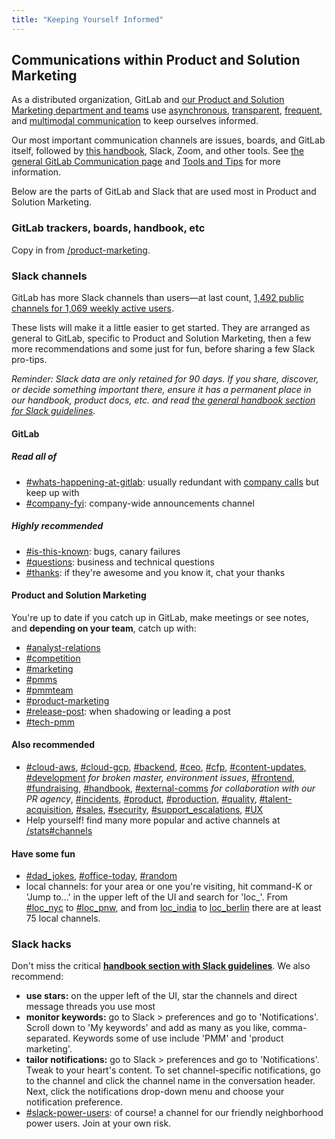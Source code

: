 ```yaml
---
title: "Keeping Yourself Informed"
---
```


## Communications within Product and Solution  Marketing

As a distributed organization, GitLab and [our Product and Solution Marketing department and teams](/handbook/marketing/brand-and-product-marketing/product-and-solution-marketing/) use [asynchronous](/handbook/people-group/employment-branding/people-communications/), [transparent](/handbook/values/#transparency), [frequent](/handbook/values/#iteration), and [multimodal communication](/handbook/communication/#multimodal-communication) to keep ourselves informed.

Our most important communication channels are issues, boards, and GitLab itself, followed by [this handbook](/handbook/), Slack, Zoom, and other tools. See [the general GitLab Communication page](/handbook/communication/) and [Tools and Tips](/handbook/tools-and-tips/) for more information.

Below are the parts of GitLab and Slack that are used most in Product and Solution Marketing.

### GitLab trackers, boards, handbook, etc

Copy in from [/product-marketing](/handbook/marketing/brand-and-product-marketing/product-and-solution-marketing/).

### Slack channels

GitLab has more Slack channels than users—at last count, [1,492 public channels for 1,069 weekly active users](https://gitlab.slack.com/stats).

These lists will make it a little easier to get started. They are arranged as general to GitLab, specific to Product and Solution Marketing, then a few more recommendations and some just for fun, before sharing a few Slack pro-tips.

*Reminder: Slack data are only retained for 90 days. If you share, discover, or decide something important there, ensure it has a permanent place in our handbook, product docs, etc. and read [the general handbook section for Slack guidelines](/handbook/communication/#slack).*

#### GitLab

##### Read all of

- [#whats-happening-at-gitlab](https://gitlab.slack.com/messages/C0259241C): usually redundant with [company calls](/handbook/communication/) but keep up with
- [#company-fyi](https://gitlab.slack.com/archives/C010XFJFTHN): company-wide announcements channel

##### Highly recommended

- [#is-this-known](https://gitlab.slack.com/messages/CETG54GQ0): bugs, canary failures
- [#questions](https://gitlab.slack.com/messages/C0AR2KW4B): business and technical questions
- [#thanks](https://gitlab.slack.com/messages/C038E3Q6L): if they're awesome and you know it, chat your thanks

#### Product and Solution Marketing

You're up to date if you catch up in GitLab, make meetings or see notes, and **depending on your team**, catch up with:

- [#analyst-relations](https://gitlab.slack.com/messages/C627CDRK8)
- [#competition](https://gitlab.slack.com/messages/C1BBL1V3K)
- [#marketing](https://gitlab.slack.com/messages/C0AKZRSQ5)
- [#pmms](https://gitlab.slack.com/messages/CN692KKV4)
- [#pmmteam](https://gitlab.slack.com/messages/C9WFMSDFF)
- [#product-marketing](https://gitlab.slack.com/messages/C3749FNM6)
- [#release-post](https://gitlab.slack.com/messages/C3TRESYPJ): when shadowing or leading a post
- [#tech-pmm](https://gitlab.slack.com/messages/CGPBM3JRF)

#### Also recommended

- [#cloud-aws](https://gitlab.slack.com/messages/C4G408ZQ8), [#cloud-gcp](https://gitlab.slack.com/messages/C0245H64R45), [#backend](https://gitlab.slack.com/messages/C8HG8D9MY), [#ceo](https://gitlab.slack.com/messages/C3MAZRM8W), [#cfp](https://gitlab.slack.com/messages/C106ACT6C), [#content-updates](https://gitlab.slack.com/messages/C90CPFE2W), [#development](https://gitlab.slack.com/messages/C02PF508L) *for broken master, environment issues*, [#frontend](https://gitlab.slack.com/messages/C0GQHHPGW), [#fundraising](https://gitlab.slack.com/messages/C1GQWQFSN), [#handbook](https://gitlab.slack.com/messages/C81PT2ALD), [#external-comms](https://gitlab.slack.com/messages/CB274TZRR) *for collaboration with our PR agency*, [#incidents](https://gitlab.slack.com/messages/C02HF90ME66), [#product](https://gitlab.slack.com/messages/C0NFPSFA8), [#production](https://gitlab.slack.com/messages/C101F3796), [#quality](https://gitlab.slack.com/messages/C3JJET4Q6), [#talent-acquisition](https://gitlab.slack.com/messages/C3E899ZH8), [#sales](https://gitlab.slack.com/messages/C02NE5PQM), [#security](https://gitlab.slack.com/messages/C248YCNCW), [#support_escalations](https://gitlab.slack.com/messages/CBVAE1L48), [#UX](https://gitlab.slack.com/messages/C03MSG8B7)
- Help yourself! find many more popular and active channels at [/stats#channels](https://gitlab.slack.com/stats#channels)

#### Have some fun

- [#dad_jokes](https://gitlab.slack.com/messages/CGFHHQKM5), [#office-today](https://gitlab.slack.com/messages/CKK6LHZ7X), [#random](https://gitlab.slack.com/messages/C0259241E)
- local channels: for your area or one you're visiting, hit command-K or 'Jump to...' in the upper left of the UI and search for 'loc_'. From [#loc_nyc](https://gitlab.slack.com/messages/C0XBJTC00) to [#loc_pnw](https://gitlab.slack.com/messages/CBFBYUCAH), and from [loc_india](https://gitlab.slack.com/messages/CDKF2QND7) to [loc_berlin](https://gitlab.slack.com/messages/C3SB0FKD4) there are at least 75 local channels.

### Slack hacks

Don't miss the critical **[handbook section with Slack guidelines](/handbook/communication/#slack)**. We also recommend:

- **use stars:** on the upper left of the UI, star the channels and direct message threads you use most
- **monitor keywords:** go to Slack > preferences and go to 'Notifications'. Scroll down to 'My keywords' and add as many as you like, comma-separated. Keywords some of use include 'PMM' and 'product marketing'.
- **tailor notifications:** go to Slack > preferences and go to 'Notifications'. Tweak to your heart's content. To set channel-specific notifications, go to the channel and click the channel name in the conversation header. Next, click the notifications drop-down menu and choose your notification preference.
- [#slack-power-users](https://gitlab.slack.com/messages/CNDBDLXFD): of course! a channel for our friendly neighborhood power users. Join at your own risk.

